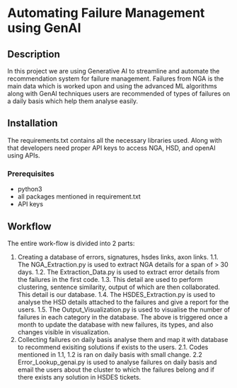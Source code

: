 # Automating Failure Management using GenAI

## Description
In this project we are using Generative AI to streamline and automate the recommendation system for failure management. Failures from NGA is the main data which is worked upon and using the advanced ML algorithms along with GenAI techniques users are recommended of types of failures on a daily basis which help them analyse easily.

## Installation
The requirements.txt contains all the necessary libraries used. Along with that developers need proper API keys to access NGA, HSD, and openAI using APIs.
### Prerequisites
- python3
- all packages mentioned in requirement.txt
- API keys

## Workflow
The entire work-flow is divided into 2 parts:
1. Creating a database of errors, signatures, hsdes links, axon links.
  1.1. The NGA_Extraction.py is used to extract NGA details for a span of > 30 days.
   1.2. The Extraction_Data.py is used to extract error details from the failures in the first code.
   1.3. This detail are used to perform clustering, sentence similarity, output of which are then collaborated. This detail is our database.
   1.4. The HSDES_Extraction.py is used to analyse the HSD details attached to the failures and give a report for the users.
   1.5. The Output_Visualization.py is used to visualise the number of failures in each category in the database.
The above is triggered once a month to update the database with new failures, its types, and also changes visible in visualization.
2. Collecting failures on daily basis analyse them and map it with database to recommend exisiting solutions if exists to the users.
   2.1. Codes mentioned in 1.1, 1.2 is ran on daily basis with small change.
   2.2 Error_Lookup_genai.py is used to analyse failures on daily basis and email the users about the cluster to which the failures belong and if there exists any solution in HSDES tickets. 
